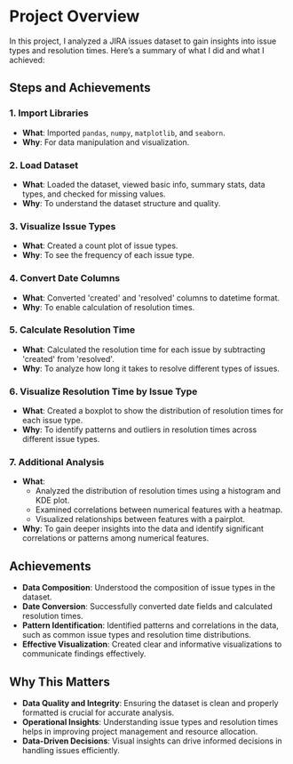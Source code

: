 # Project Overview

In this project, I analyzed a JIRA issues dataset to gain insights into issue types and resolution times. Here’s a summary of what I did and what I achieved:

## Steps and Achievements

### 1. Import Libraries
- **What**: Imported `pandas`, `numpy`, `matplotlib`, and `seaborn`.
- **Why**: For data manipulation and visualization.

### 2. Load Dataset
- **What**: Loaded the dataset, viewed basic info, summary stats, data types, and checked for missing values.
- **Why**: To understand the dataset structure and quality.

### 3. Visualize Issue Types
- **What**: Created a count plot of issue types.
- **Why**: To see the frequency of each issue type.

### 4. Convert Date Columns
- **What**: Converted 'created' and 'resolved' columns to datetime format.
- **Why**: To enable calculation of resolution times.

### 5. Calculate Resolution Time
- **What**: Calculated the resolution time for each issue by subtracting 'created' from 'resolved'.
- **Why**: To analyze how long it takes to resolve different types of issues.

### 6. Visualize Resolution Time by Issue Type
- **What**: Created a boxplot to show the distribution of resolution times for each issue type.
- **Why**: To identify patterns and outliers in resolution times across different issue types.

### 7. Additional Analysis
- **What**: 
  - Analyzed the distribution of resolution times using a histogram and KDE plot.
  - Examined correlations between numerical features with a heatmap.
  - Visualized relationships between features with a pairplot.
- **Why**: To gain deeper insights into the data and identify significant correlations or patterns among numerical features.

## Achievements
- **Data Composition**: Understood the composition of issue types in the dataset.
- **Date Conversion**: Successfully converted date fields and calculated resolution times.
- **Pattern Identification**: Identified patterns and correlations in the data, such as common issue types and resolution time distributions.
- **Effective Visualization**: Created clear and informative visualizations to communicate findings effectively.

## Why This Matters
- **Data Quality and Integrity**: Ensuring the dataset is clean and properly formatted is crucial for accurate analysis.
- **Operational Insights**: Understanding issue types and resolution times helps in improving project management and resource allocation.
- **Data-Driven Decisions**: Visual insights can drive informed decisions in handling issues efficiently.
```
